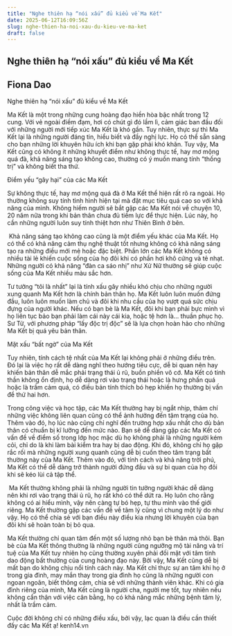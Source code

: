 ```yaml
---
title: "Nghe thiên hạ “nói xấu” đủ kiểu về Ma Kết"
date: 2025-06-12T16:09:56Z
slug: nghe-thien-ha-noi-xau-du-kieu-ve-ma-ket
draft: false
---
```


## Nghe thiên hạ “nói xấu” đủ kiểu về Ma Kết

## Fiona Dao

Nghe thiên hạ “nói xấu” đủ kiểu về Ma Kết​

 
Ma Kết là một trong những cung hoàng đạo hiền hòa bậc nhất trong 12 cung. Với vẻ ngoài điềm đạm, hơi có chút gì đó lầm lì, cảm giác ban đầu đối với những người mới tiếp xúc Ma Kết là khó gần. Tuy nhiên, thực sự thì Ma Kết lại là những người đáng tin, hiểu biết và đầy nghị lực. Họ có thể sẵn sàng cho bạn những lời khuyên hữu ích khi bạn gặp phải khó khăn. Tuy vậy, Ma Kết cũng có không ít những khuyết điểm như không thực tế, hay mơ mộng quá đà, khả năng sáng tạo không cao, thường có ý muốn mang tính “thống trị” và  không biết tha thứ.
 
Điểm yếu “gây hại” của các Ma Kết
 
Sự không thực tế, hay mơ mộng quá đà ở Ma Kết thể hiện rất rõ ra ngoài. Họ thường không suy tính tình hình hiện tại mà đặt mục tiêu quá cao so với khả năng của mình. Không hiếm người sẽ bắt gặp các Ma Kết nói về chuyện 10, 20 năm nữa trong khi bản thân chưa đủ tiềm lực để thực hiện. Lúc này, họ cần những người luôn suy tính thiệt hơn như Thiên Bình ở bên.
 
​ 
Khả năng sáng tạo không cao cũng là một điểm yếu khác của Ma Kết. Họ có thể có khả năng cảm thụ nghệ thuật tốt nhưng không có khả năng sáng tạo ra những điều mới mẻ hoặc đặc biệt. Phần lớn các Ma Kết không có nhiều tài lẻ khiến cuộc sống của họ đôi khi có phần hơi khô cứng và tẻ nhạt. Những người có khả năng “đàn ca sáo nhị” như Xử Nữ thường sẽ giúp cuộc sống của Ma Kết nhiều màu sắc hơn.
 
Tư tưởng “tôi là nhất” lại là tính xấu gây nhiều khó chịu cho những người xung quanh Ma Kết hơn là chính bản thân họ. Ma Kết luôn luôn muốn đứng đầu, luôn luôn muốn làm chủ và đôi khi nhu cầu của họ vượt quá sức chịu đựng của người khác. Nếu có bạn bè là Ma Kết, đôi khi bạn phải bực mình vì họ liên tục bảo bạn phải làm cái này cái kia, hoặc tệ hơn là… thuần phục họ. Sư Tử, với phương pháp “lấy độc trị độc” sẽ là lựa chọn hoàn hảo cho những Ma Kết bị quá yêu bản thân.
 
​Mặt xấu “bất ngờ” của Ma Kết
 
Tuy nhiên, tính cách tệ nhất của Ma Kết lại không phải ở những điều trên. Đó lại là việc họ rất dễ dàng nghĩ theo hướng tiêu cực, dễ bi quan nên hay khiến bản thân dễ mắc phải trạng thái ủ rũ, buồn phiền vô cớ. Ma Kết có tinh thần không ổn định, họ dễ dàng rơi vào trạng thái hoặc là hưng phấn quá hoặc là trầm cảm quá, có điều bản tính thích bó hẹp khiến họ thường bị vấn đề thứ hai hơn.
 
Trong công việc và học tập, các Ma Kết thường hay bị ngắt nhịp, thâm chí những việc không liên quan cũng có thể ảnh hưởng đến tâm trạng của họ. Thêm vào đó, họ lúc nào cũng chỉ nghĩ đến trường hợp xấu nhất cho dù bản thân có chuẩn bị kĩ lưỡng đến mức nào. Bạn sẽ dễ dàng gặp các Ma Kết có vấn đề về điểm số trong lớp học mặc dù họ không phải là những người kém cỏi, chỉ do là khi làm bài kiểm tra hay bị dao động. Khi đó, không chỉ họ gặp rắc rối mà những người xung quanh cũng dễ bị cuốn theo tâm trạng bất thường này của Ma Kết. Thêm vào đó, với tính cách và khả năng trời phú, Ma Kết có thể dễ dàng trở thành người đứng đầu và sự bi quan của họ đôi khi sẽ kéo lùi cả tập thể.
 
​ 
Ma Kết thường không phải là những người tin tưởng người khác dễ dàng nên khi rơi vào trạng thái ủ rũ, họ rất khó có thể dứt ra. Họ luôn cho rằng không có ai hiểu mình, vậy nên càng tự bó hẹp, tự thu mình vào thế giới riêng. Ma Kết thường gặp các vấn đề về tâm lý cũng vì chung một lý do như vậy. Họ có thể chia sẻ với bạn điều này điều kia nhưng lời khuyên của bạn đôi khi sẽ hoàn toàn bị bỏ qua.
 
Ma Kết thường chỉ quan tâm đến một số lượng nhỏ bạn bè thân mà thôi. Bạn bè của Ma Kết thông thường là những người cũng ngưỡng mộ tài năng và trí tuệ của Ma Kết tuy nhiên họ cũng thường xuyên phải đối mặt với tâm tính dao động bất thường của cung hoàng đạo này. Bởi vậy, Ma Kết cũng dễ bị mất bạn do không chịu nổi tính cách này. Ma Kết chỉ thực sự an tâm khi họ ở trong gia đình, may mắn thay trong gia đình họ cũng là những người con ngoan ngoãn, biết thông cảm, chia sẻ với những thành viên khác. Khi có gia đình riêng của mình, Ma Kết cũng là người cha, người mẹ tốt, tuy nhiên nếu không cẩn thận với việc cân bằng, họ có khả năng mắc những bệnh tâm lý, nhất là trầm cảm.
 
Cuộc đời không chỉ có những điều xấu, bởi vậy, lạc quan là điều cần thiết đấy các Ma Kết ạ!
kenh14.vn​
